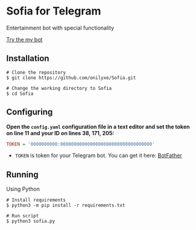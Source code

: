 # Sofia for Telegram
Entertainment bot with special functionality

[Try the my bot](https://t.me/sofiarolbot)

Installation
------------
```shell
# Clone the repository
$ git clone https://github.com/onilyxe/Sofia.git

# Change the working directory to Sofia
$ cd Sofia
```

Configuring
------------
**Open the `config.yaml` configuration file in a text editor and set the token on line 11 and your ID on lines 38, 171, 205:**
```ini
TOKEN = '0000000000:0000000000000000000000000000000000'
```
* `TOKEN` is token for your Telegram bot. You can get it here: [BotFather](https://t.me/BotFather)

Running
------------
Using Python
```shell
# Install requirements
$ python3 -m pip install -r requirements.txt

# Run script
$ python3 sofia.py
```
